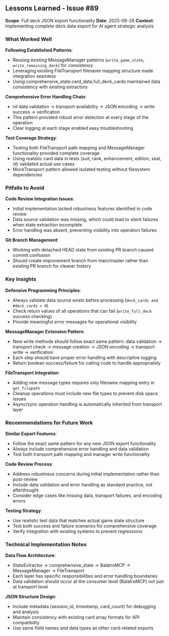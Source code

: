 ## Lessons Learned - Issue #89
**Scope**: Full deck JSON export functionality
**Date**: 2025-06-28
**Context**: Implementing complete deck data export for AI agent strategic analysis

### What Worked Well

**Following Established Patterns**:
- Reusing existing MessageManager patterns (`write_game_state`, `write_remaining_deck`) for consistency
- Leveraging existing FileTransport filename mapping structure made integration seamless
- Using comprehensive_state.card_data.full_deck_cards maintained data consistency with existing extractors

**Comprehensive Error Handling Chain**:
- nil data validation → transport availability → JSON encoding → write success → verification
- This pattern provided robust error detection at every stage of the operation
- Clear logging at each stage enabled easy troubleshooting

**Test Coverage Strategy**:
- Testing both FileTransport path mapping and MessageManager functionality provided complete coverage
- Using realistic card data in tests (suit, rank, enhancement, edition, seal, id) validated actual use cases
- MockTransport pattern allowed isolated testing without filesystem dependencies

### Pitfalls to Avoid

**Code Review Integration Issues**:
- Initial implementation lacked robustness features identified in code review
- Data source validation was missing, which could lead to silent failures when state extraction incomplete
- Error handling was absent, preventing visibility into operation failures

**Git Branch Management**:
- Working with detached HEAD state from existing PR branch caused commit confusion
- Should create improvement branch from main/master rather than existing PR branch for cleaner history

### Key Insights

**Defensive Programming Principles**:
- Always validate data source exists before processing (`deck_cards and #deck_cards > 0`)
- Check return values of all operations that can fail (`write_full_deck` success checking)
- Provide meaningful error messages for operational visibility

**MessageManager Extension Pattern**:
- New write methods should follow exact same pattern: data validation → transport check → message creation → JSON encoding → transport write → verification
- Each step should have proper error handling with descriptive logging
- Return boolean success/failure for calling code to handle appropriately

**FileTransport Integration**:
- Adding new message types requires only filename mapping entry in `get_filepath`
- Cleanup operations must include new file types to prevent disk space issues
- Async/sync operation handling is automatically inherited from transport layer

### Recommendations for Future Work

**Similar Export Features**:
- Follow the exact same pattern for any new JSON export functionality
- Always include comprehensive error handling and data validation
- Test both transport path mapping and manager write functionality

**Code Review Process**:
- Address robustness concerns during initial implementation rather than post-review
- Include data validation and error handling as standard practice, not afterthought
- Consider edge cases like missing data, transport failures, and encoding errors

**Testing Strategy**:
- Use realistic test data that matches actual game state structure
- Test both success and failure scenarios for comprehensive coverage
- Verify integration with existing systems to prevent regressions

### Technical Implementation Notes

**Data Flow Architecture**:
- StateExtractor → comprehensive_state → BalatroMCP → MessageManager → FileTransport
- Each layer has specific responsibilities and error handling boundaries
- Data validation should occur at the consumer level (BalatroMCP) not just at transport level

**JSON Structure Design**:
- Include metadata (session_id, timestamp, card_count) for debugging and analysis
- Maintain consistency with existing card array formats for API compatibility
- Use same field names and data types as other card-related exports